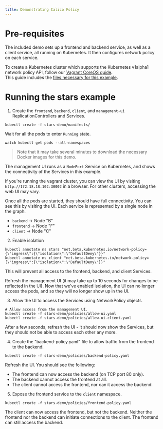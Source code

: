 ```yaml
---
title: Demonstrating Calico Policy
---
```

# Pre-requisites

The included demo sets up a frontend and backend service, as well as a client service, all
running on Kubernetes.  It then configures network policy on each service.

To create a Kubernetes cluster which supports the Kubernetes v1alpha1 network policy API, follow our [Vagrant CoreOS guide](../VagrantCoreOS).  
This guide includes the [files necessary for this example](.).

# Running the stars example

1) Create the `frontend`, `backend`, `client`, and `management-ui` ReplicationControllers and Services.

```shell
kubectl create -f stars-demo/manifests/
```

Wait for all the pods to enter `Running` state.

```shell
watch kubectl get pods --all-namespaces
```
> Note that it may take several minutes to download the necessary Docker images for this demo.

The management UI runs as a `NodePort` Service on Kubernetes, and shows the connectivity
of the Services in this example.

If you're running the vagrant cluster, you can view the UI by visiting `http://172.18.18.102:30002` in a browser.  For other clusters, accessing
the web UI may vary.

Once all the pods are started, they should have full connectivity. You can see this by visiting the UI.  Each service is
represented by a single node in the graph.

- `backend` -> Node "B"
- `frontend` -> Node "F"
- `client` -> Node "C"

2) Enable isolation

```shell
kubectl annotate ns stars "net.beta.kubernetes.io/network-policy={\"ingress\":{\"isolation\":\"DefaultDeny\"}}"
kubectl annotate ns client "net.beta.kubernetes.io/network-policy={\"ingress\":{\"isolation\":\"DefaultDeny\"}}"
```

This will prevent all access to the frontend, backend, and client Services.

Refresh the management UI (it may take up to 10 seconds for changes to be reflected in the UI).
Now that we've enabled isolation, the UI can no longer access the pods, and so they will no longer show up in the UI.

3) Allow the UI to access the Services using NetworkPolicy objects

```shell
# Allow access from the management UI.
kubectl create -f stars-demo/policies/allow-ui.yaml
kubectl create -f stars-demo/policies/allow-ui-client.yaml
```

After a few seconds, refresh the UI - it should now show the Services, but they should not be able to access each other any more.

4) Create the "backend-policy.yaml" file to allow traffic from the frontend to the backend.

```shell
kubectl create -f stars-demo/policies/backend-policy.yaml
```

Refresh the UI.  You should see the following:

- The frontend can now access the backend (on TCP port 80 only).
- The backend cannot access the frontend at all.
- The client cannot access the frontend, nor can it access the backend.

5) Expose the frontend service to the `client` namespace.

```shell
kubectl create -f stars-demo/policies/frontend-policy.yaml
```

The client can now access the frontend, but not the backend.  Neither the frontend nor the backend
can initiate connections to the client.  The frontend can still access the backend.
